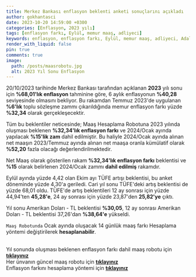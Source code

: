 ```yaml
---
title: Merkez Bankası enflasyon beklenti anketi sonuçlarını açıkladı
author: gokhantasci
date: 2023-10-20 14:59:00 +0300
categories: [Enflasyon, 2023 yılı]
tags: [enflasyon farkı, Eylül, memur maaş, adliyeci]
keywords: enflasyon, enflasyon farkı, Eylül, memur maaş, adliyeci, Adalet Bakanlığı
render_with_liquid: false
pin: true
comments: true
image:
  path: /posts/maasrobotu.jpg
  alt: 2023 Yıl Sonu Enflasyon
---
```


20/10/2023 tarihinde Merkez Bankası tarafından açıklanan **2023** yılı sonu için **%68,01'lık enflasyon** tahminine göre, 6 aylık enflasyonun **%40,28** seviyesinde olmasını bekliyor. Bu rakamdan Temmuz 2023'de uygulanan **%6'lık** toplu sözleşme zammı çıkarıldığında memur enflasyon farkı yüzde **%32,34** olarak gerçekleşecektir.

Tüm bu beklentiler neticesinde; Maaş Hesaplama Robotuna 2023 yılında oluşması beklenen **%32,34'lık enflasyon farkı** ve 2024/Ocak ayında yapılacak **%15'lik zam** dahil edilmiştir. Bu haliyle 2024/Ocak ayında alınan net maaşın 2023/Temmuz ayında alınan net maaşa oranla kümülatif olarak **%52,20** fazla olacağı değerlendirilmektedir.

Net Maaş olarak gösterilen rakam **%32,34'lık enflasyon farkı** beklentisi ve **%15** olarak belirlenen 2024/Ocak zammı **dahil edilmiş** rakamdır.

Eylül ayında yüzde 4,42 olan Ekim ayı TÜFE artışı beklentisi, bu anket döneminde yüzde 4,30'a geriledi. Cari yıl sonu TÜFE'deki artış beklentisi de yüzde 68,01 oldu.
TÜFE'de artış beklentileri 12 ay sonrası için yüzde 44,94'ten **45,28'e**, 24 ay sonrası için yüzde 23,87'den **25,82'ye** çıktı.

Yıl sonu Amerikan Doları - TL beklentisi **%30,05**, 12 ay sonrası Amerikan Doları - TL beklentisi 37,26'dan **%38,64'e** yükseldi.

<code class="highlighter-rouge">Maaş Robotunda</code> Ocak ayında oluşacak 14 günlük maaş farkı Hesaplama yöntemi değiştirilerek **hesaplanabilir**.


<br>Yıl sonunda oluşması beklenen enflasyon farkı dahil maaş robotu için [**tıklayınız**](https://adliyeci.com.tr/maasyeni/) 
<br>Her ünvanın güncel maaş robotu için [**tıklayınız**](https://adliyeci.com.tr/maas/) 
<br>Enflasyon farkını hesaplama yöntemi için [**tıklayınız**](https://adliyeci.com.tr/enflasyonfarki/) 